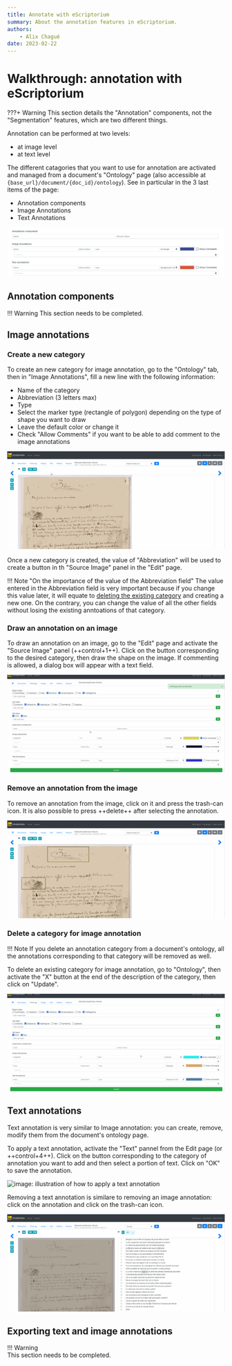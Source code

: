 ```yaml
---
title: Annotate with eScriptorium
summary: About the annotation features in eScriptorium.
authors:
    - Alix Chagué
date: 2023-02-22
---
```


# Walkthrough: annotation with eScriptorium

???+ Warning
    This section details the "Annotation" components, not the "Segmentation" features, which are two different things.

Annotation can be performed at two levels:  

- at image level
- at text level

The different catagories that you want to use for annotation are activated and managed from a document's "Ontology" page (also accessible at `{base_url}/document/{doc_id}/ontology`). See in particular in the 3 last items of the page:  

- Annotation components
- Image Annotations
- Text Annotations

![image: screenshot of the section of Ontology dedicated to image and text annotations](img/annotate/ontology.png "The three items in Ontology dedicated to image and text annotation.")

## Annotation components

!!! Warning
    This section needs to be completed.

## Image annotations

### Create a new category

To create an new category for image annotation, go to the "Ontology" tab, then in "Image Annotations", fill a new line with the following information:  

- Name of the category
- Abbreviation (3 letters max)
- Type
- Select the marker type (rectangle of polygon) depending on the type of shape you want to draw
- Leave the default color or change it
- Check "Allow Comments" if you want to be able to add comment to the image annotations

![image: illustration of the process to create a new category for image annotation](img/annotate/create_image_annotation.gif "Create a new category named 'Fingerprints' for image annotation, in the Ontology pannel")

Once a new category is created, the value of "Abbreviation" will be used to create a button in th "Source Image" panel in the "Edit" page.  

!!! Note "On the importance of the value of the Abbreviation field"
    The value entered in the Abbreviation field is very important because if you change this value later, it will equate to [deleting the existing category](#delete-a-category-for-image-annotation) and creating a new one. On the contrary, you can change the value of all the other fields without losing the existing anntoations of that category.  

### Draw an annotation on an image

To draw an annotation on an image, go to the "Edit" page and activate the "Source Image" panel (++control+1++). Click on the button corresponding to the desired category, then draw the shape on the image. If commenting is allowed, a dialog box will appear with a text field.  

![image: illustration of the process to draw an image annotation over a fingerprint](img/annotate/use_image_annotation.gif "Draw an annotation over a fingerprint, in the Source Image pannel, after activating the 'FP' button")

### Remove an annotation from the image

To remove an annotation from the image, click on it and press the trash-can icon. It is also possible to press ++delete++ after selecting the annotation.

![image: illustration of the process to reove an annotation from an image](img/annotate/remove_image_annotation.gif "Remove an annotation by pressing the trash-can button or the delete key")

### Delete a category for image annotation

!!! Note
    If you delete an annotation category from a document's ontology, all the annotations corresponding to that category will be removed as well.

To delete an existing category for image annotation, go to "Ontology", then activate the "X" button at the end of the description of the category, then click on "Update".  

![image: illustration of the process to delete an existing category for image annotation](img/annotate/delete_image_annotation.gif "Deleting an existing category for image annotation is done from the Ontology page")

## Text annotations

Text annotation is very similar to Image annotation: you can create, remove, modify them from the document's ontology page.  

To apply a text annotation, activate the "Text" pannel from the Edit page (or ++control+4++). Click on the button corresponding to the category of annotation you want to add and then select a portion of text. Click on "OK" to save the annotation.  

![image: illustration of how to apply a text annotation](img/annotate/use_text_annotation.gif "In this case, we apply an already existing text annotation to the text by activating the annotation category and selecting the corresponding text")

Removing a text annotation is similare to removing an image annotation: click on the annotation and click on the trash-can icon.

![image: illustration of how to remove a text annotation](img/annotate/remove_text_annotation.gif "To remove a text annotation, select it and click on the trash-can")

## Exporting text and image annotations

!!! Warning  
    This section needs to be completed.

<!-- We need feedback from users and the SCRIPTA team to complete this section -->